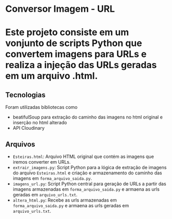 # Conversor Imagem - URL

# Este projeto consiste em um vonjunto de scripts Python que convertem imagens para URLs e realiza a injeção das URLs geradas em um arquivo .html.

## Tecnologias
Foram utilizadas bibliotecas como
* beatifulSoup para extração do caminho das imagens no html original e inserção no html alterado
* API Cloudinary

## Arquivos
* `Esteiras.html`: Arquivo HTML original que contém as imagens que iremos converter em URLs.
* `extrair_imagens.py`: Script Python para a lógica de extração de imagens do arquivo `Esteiras.html` e criação e armazenamento do caminho das imagens em `forma_arquivo_saida.py`.
* `imagens_url.py`: Script Python central para geração de URLs a partir das imagens armazenadas em `forma_arquivo_saida.py` e armaena as urls geradas em `arquivo_urls.txt`.
* `altera_html.py`: Recebe as urls armazenadas em `forma_arquivo_saida.py` e armaena as urls geradas em `arquivo_urls.txt`.
